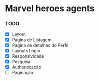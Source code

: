 # Marvel heroes agents



### TODO

- [x] Layout
- [x] Pagina de Listagem
- [x] Pagina de detalhes do Perfil
- [x] Layouts Login
- [x] Responsividade
- [x] Pesquisa
- [x] Authenticação
- [ ] Paginação
